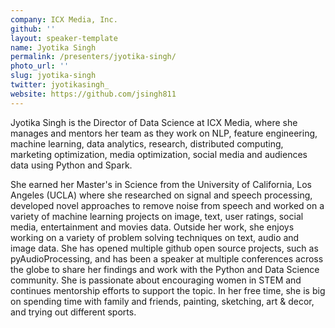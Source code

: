 ```yaml
---
company: ICX Media, Inc.
github: ''
layout: speaker-template
name: Jyotika Singh
permalink: /presenters/jyotika-singh/
photo_url: ''
slug: jyotika-singh
twitter: jyotikasingh_
website: https://github.com/jsingh811
---
```


Jyotika Singh is the Director of Data Science at ICX Media, where she manages and mentors her team as they work on NLP, feature engineering, machine learning, data analytics, research, distributed computing, marketing optimization, media optimization, social media and audiences data using Python and Spark.

She earned her Master's in Science from the University of California, Los Angeles (UCLA) where she researched on signal and speech processing, developed novel approaches to remove noise from speech and worked on a variety of machine learning projects on image, text, user ratings, social media, entertainment and movies data. Outside her work, she enjoys working on a variety of problem solving techniques on text, audio and image data. She has opened multiple github open source projects, such as pyAudioProcessing, and has been a speaker at multiple conferences across the globe to share her findings and work with the Python and Data Science community. She is passionate about encouraging women in STEM and continues mentorship efforts to support the topic.
In her free time, she is big on spending time with family and friends, painting, sketching, art & decor, and trying out different sports.